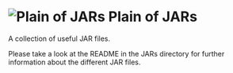 ![Plain of JARs](http://p.yusukekamiyamane.com/icons/search/fugue/icons-24/jar.png) Plain of JARs
=================

A collection of useful JAR files.

Please take a look at the README in the JARs directory for further information about the different JAR files. 
